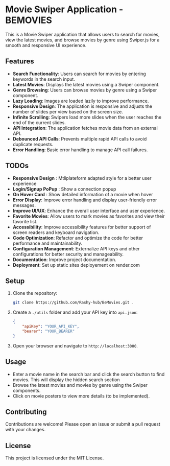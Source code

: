 # Movie Swiper Application - BEMOVIES

This is a Movie Swiper application that allows users to search for movies, view the latest movies, and browse movies by genre using Swiper.js for a smooth and responsive UI experience.

## Features

-   **Search Functionality**: Users can search for movies by entering keywords in the search input.
-   **Latest Movies**: Displays the latest movies using a Swiper component.
-   **Genre Browsing**: Users can browse movies by genre using a Swiper component.
-   **Lazy Loading**: Images are loaded lazily to improve performance.
-   **Responsive Design**: The application is responsive and adjusts the number of slides per view based on the screen size.
-   **Infinite Scrolling**: Swipers load more slides when the user reaches the end of the current slides.
-   **API Integration**: The application fetches movie data from an external API.
-   **Debounced API Calls**: Prevents multiple rapid API calls to avoid duplicate requests.
-   **Error Handling**: Basic error handling to manage API call failures.

## TODOs

-   **Responsive Design** : Mtliplateform adapted style for a better user experience
-   **Login/Signup PoPup** : Show a connection popup
-   **On Hover Card** : Show detailed information of a movie when hover
-   **Error Display**: Improve error handling and display user-friendly error messages.
-   **Improve UI/UX**: Enhance the overall user interface and user experience.
-   **Favorite Movies**: Allow users to mark movies as favorites and view their favorite list.
-   **Accessibility**: Improve accessibility features for better support of screen readers and keyboard navigation.
-   **Code Optimization**: Refactor and optimize the code for better performance and maintainability.
-   **Configuration Management**: Externalize API keys and other configurations for better security and manageability.
-   **Documentation**: Improve project documentation.
-   **Deployment**: Set up static sites deployement on render.com

## Setup

1. Clone the repository:

    ```bash
    git clone https://github.com/Rashy-hub/BeMovies.git .
    ```

2. Create a `./utils` folder and add your API key into `api.json`:

    ```json
    {
        "apiKey": "YOUR_API_KEY",
        "bearer": "YOUR_BEARER"
    }
    ```

3. Open your browser and navigate to `http://localhost:3000`.

## Usage

-   Enter a movie name in the search bar and click the search button to find movies. This will display the hidden search section
-   Browse the latest movies and movies by genre using the Swiper components.
-   Click on movie posters to view more details (to be implemented).

## Contributing

Contributions are welcome! Please open an issue or submit a pull request with your changes.

## License

This project is licensed under the MIT License.
